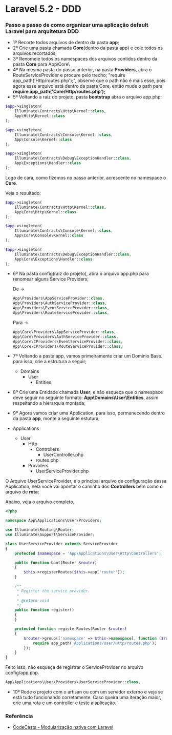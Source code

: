 # Laravel 5.2 - DDD

### Passo a passo de como organizar uma aplicação default Laravel para arquitetura DDD

 * 1º Recorte todos arquivos de dentro da pasta **app**;
 * 2º Crie uma pasta chamada **Core**(dentro da pasta app) e cole todos os arquivos recortados;
 * 3º Renomeie todos os namespaces dos arquivos contidos dentro da pasta **Core** para App\Core\
 * 4º Na mesma pasta do passo anterior, na pasta **Providers**, abra o RouteServiceProvider e procure pelo trecho;
  "require app_path('Http/routes.php');", observe que o path não é mais esse, pois agora esse arquivo está dentro da pasta Core,
  então mude o path para **require app_path('Core/Http/routes.php');**
 * 5º Voltando a raiz do projeto, pasta **bootstrap** abra o arquivo app.php;

 ```php
 $app->singleton(
     Illuminate\Contracts\Http\Kernel::class,
     App\Http\Kernel::class
 );

 $app->singleton(
     Illuminate\Contracts\Console\Kernel::class,
     App\Console\Kernel::class
 );

 $app->singleton(
     Illuminate\Contracts\Debug\ExceptionHandler::class,
     App\Exceptions\Handler::class
 );
 ```
 Logo de cara, como fizemos no passo anterior, acrescente no namespace o **Core**.

 Veja o resultado:
  ```php
  $app->singleton(
      Illuminate\Contracts\Http\Kernel::class,
      App\Core\Http\Kernel::class
  );

  $app->singleton(
      Illuminate\Contracts\Console\Kernel::class,
      App\Core\Console\Kernel::class
  );

  $app->singleton(
      Illuminate\Contracts\Debug\ExceptionHandler::class,
      App\Core\Exceptions\Handler::class
  );
  ```

* 6º Na pasta config(raiz do projeto), abra o arquivo app.php para renomear alguns Service Providers;

  De ->
  ```php
  App\Providers\AppServiceProvider::class,
  App\Providers\AuthServiceProvider::class,
  App\Providers\EventServiceProvider::class,
  App\Providers\RouteServiceProvider::class,
  ```

  Para ->
  ```php
  App\Core\Providers\AppServiceProvider::class,
  App\Core\Providers\AuthServiceProvider::class,
  App\Core\CProviders\EventServiceProvider::class,
  App\Core\CProviders\RouteServiceProvider::class,
  ```
* 7º Voltando a pasta app, vamos primeiramente criar um Dominio Base. para isso, crie a estrutura a seguir;
  * Domains
      * User
          * Entities


 * 8º Crie uma Entidade chamada **User**, e não esqueça que o namespace deve seguir no seguinte formato: **App\Domains\User\Entities**, assim respeitando a hierarquia montada;
 * 9º Agora vamos criar uma Application, para isso, permanecendo dentro da pasta **app**, monte a seguinte estutura;
  * Applications
      * User
          * Http
              * Controllers
                  * UserController.php
              * routes.php
          * Providers
              * UserServiceProvider.php


 O Arquivo UserServiceProvider, é o principal arquivo de configuração dessa Application, nela você vai apontar o caminho dos **Controllers** bem como o arquivo de **rota**;

 Abaixo, veja o arquivo completo.

 ```php
 <?php

 namespace App\Applications\User\Providers;

 use Illuminate\Routing\Router;
 use Illuminate\Support\ServiceProvider;

 class UserServiceProvider extends ServiceProvider
 {
     protected $namespace = 'App\Applications\User\Http\Controllers';

     public function boot(Router $router)
     {
         $this->registerRoutes($this->app['router']);
     }

     /**
      * Register the service provider.
      *
      * @return void
      */
     public function register()
     {
     }

     protected function registerRoutes(Router $router)
     {
         $router->group(['namespace' => $this->namespace], function ($router) {
             require app_path('Applications/User/Http/routes.php');
         });
     }
 }
 ```
 Feito isso, não esqueça de registrar o ServiceProvider no arquivo config/app.php.

```php
App\Applications\User\Providers\UserServiceProvider::class,
```
 * 10º Rode o projeto com o artisan ou com um servidor externo e veja se está tudo funcionando corretamente.
 Caso queira uma iteração maior, crie uma rota e um controller e teste a aplicação.

### Referência
 * [CodeCasts - Modularização nativa com Laravel](https://codecasts.com.br/lesson/modularizando-laravel-01-criando-nosso-core)